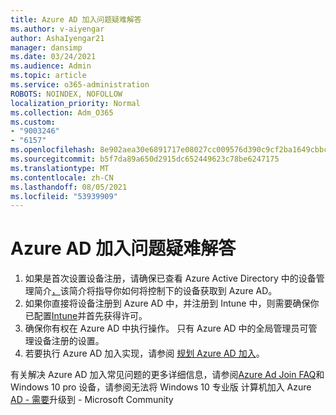 ```yaml
---
title: Azure AD 加入问题疑难解答
ms.author: v-aiyengar
author: AshaIyengar21
manager: dansimp
ms.date: 03/24/2021
ms.audience: Admin
ms.topic: article
ms.service: o365-administration
ROBOTS: NOINDEX, NOFOLLOW
localization_priority: Normal
ms.collection: Adm_O365
ms.custom:
- "9003246"
- "6157"
ms.openlocfilehash: 8e902aea30e6891717e08027cc009576d390c9cf2ba1649cbbc68d64883937f8
ms.sourcegitcommit: b5f7da89a650d2915dc652449623c78be6247175
ms.translationtype: MT
ms.contentlocale: zh-CN
ms.lasthandoff: 08/05/2021
ms.locfileid: "53939909"
---
```

# <a name="troubleshoot-azure-ad-join-issues"></a>Azure AD 加入问题疑难解答

1. 如果是首次设置设备注册，请确保已查看 Azure Active Directory 中的设备管理简介[，](https://docs.microsoft.com/azure/active-directory/devices/overview)该简介将指导你如何将控制下的设备获取到 Azure AD。 
1. 如果你直接将设备注册到 Azure AD 中，并注册到 Intune 中，则需要确保你已配置[Intune](https://docs.microsoft.com/mem/intune/enrollment/device-enrollment)并首先获得[](https://docs.microsoft.com/mem/intune/fundamentals/licenses-assign)许可。
1. 确保你有权在 Azure AD 中执行操作。 只有 Azure AD 中的全局管理员可管理设备注册的设置。
1. 若要执行 Azure AD 加入实现，请参阅 [规划 Azure AD 加入](https://docs.microsoft.com/azure/active-directory/devices/azureadjoin-plan)。

有关解决 Azure AD 加入常见问题的更多详细信息，请参阅[Azure Ad Join FAQ](https://docs.microsoft.com/azure/active-directory/devices/faq#azure-ad-join-faq)和 Windows 10 pro 设备，请参阅无法将 Windows 10 专业版 计算机加入 Azure [AD - 需要](https://answers.microsoft.com/en-us/msoffice/forum/msoffice_install-mso_win10-mso_365hp/unable-to-join-windows-10-pro-machine-to-azure-ad/abb1ca7d-b317-45ec-a628-e1c10eae2900)升级到 - Microsoft Community
